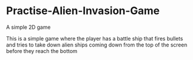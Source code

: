 # Practise-Alien-Invasion-Game
A simple 2D game

This is a simple game where the player has a battle ship that fires bullets and tries to take down alien ships coming down from the top of the screen before they reach the bottom
